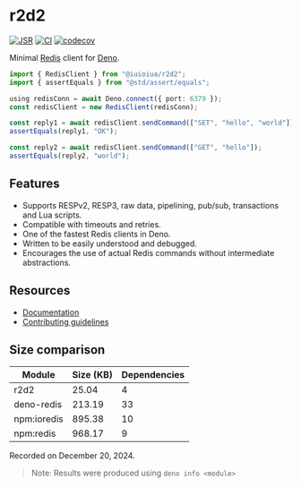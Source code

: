 # r2d2

[![JSR](https://jsr.io/badges/@iuioiua/r2d2)](https://jsr.io/@iuioiua/r2d2)
[![CI](https://github.com/iuioiua/r2d2/actions/workflows/ci.yml/badge.svg)](https://github.com/iuioiua/r2d2/actions/workflows/ci.yml)
[![codecov](https://codecov.io/gh/iuioiua/r2d2/branch/main/graph/badge.svg?token=8IDAVSL014)](https://r2d2-coverage.deno.dev/)

Minimal [Redis](https://redis.io/) client for [Deno](https://deno.land/).

```ts
import { RedisClient } from "@iuioiua/r2d2";
import { assertEquals } from "@std/assert/equals";

using redisConn = await Deno.connect({ port: 6379 });
const redisClient = new RedisClient(redisConn);

const reply1 = await redisClient.sendCommand(["SET", "hello", "world"]);
assertEquals(reply1, "OK");

const reply2 = await redisClient.sendCommand(["GET", "hello"]);
assertEquals(reply2, "world");
```

## Features

- Supports RESPv2, RESP3, raw data, pipelining, pub/sub, transactions and Lua
  scripts.
- Compatible with timeouts and retries.
- One of the fastest Redis clients in Deno.
- Written to be easily understood and debugged.
- Encourages the use of actual Redis commands without intermediate abstractions.

## Resources

- [Documentation](https://jsr.io/@iuioiua/r2d2/doc)
- [Contributing guidelines](./CONTRIBUTING.md)

## Size comparison

| Module      | Size (KB) | Dependencies |
| ----------- | --------- | ------------ |
| r2d2        | 25.04     | 4            |
| deno-redis  | 213.19    | 33           |
| npm:ioredis | 895.38    | 10           |
| npm:redis   | 968.17    | 9            |

Recorded on December 20, 2024.

> Note: Results were produced using `deno info <module>`

